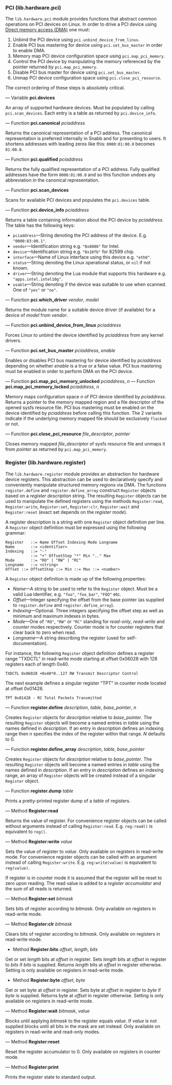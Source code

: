### PCI (lib.hardware.pci)

The `lib.hardware.pci` module provides functions that abstract common
operations on PCI devices on Linux. In order to drive a PCI device using
[Direct memory access (DMA)](https://en.wikipedia.org/wiki/Direct_memory_access)
one must:

1. Unbind the PCI device using `pci.unbind_device_from_linux`.
2. Enable PCI bus mastering for device using `pci.set_bus_master` in
   order to enable DMA.
3. Memory map PCI device configuration space using `pci.map_pci_memory`.
4. Control the PCI device by manipulating the memory referenced by the
   pointer returned by `pci.map_pci_memory`.
5. Disable PCI bus master for device using `pci.set_bus_master`.
6. Unmap PCI device configuration space using `pci.close_pci_resource`.

The correct ordering of these steps is absolutely critical.


— Variable **pci.devices**

An array of supported hardware devices. Must be populated by calling
`pci.scan_devices`. Each entry is a table as returned by
`pci.device_info`.

— Function **pci.canonical** *pciaddress*

Returns the canonical representation of a PCI address. The canonical
representation is preferred internally in Snabb and for
presenting to users. It shortens addresses with leading zeros like
this: `0000:01:00.0` becomes `01:00.0`.

— Function **pci.qualified** *pciaddress*

Returns the fully qualified representation of a PCI address. Fully
qualified addresses have the form `0000:01:00.0` and so this function
undoes any abbreviation in the canonical representation.

— Function **pci.scan_devices**

Scans for available PCI devices and populates the `pci.devices` table.

— Function **pci.device_info** *pciaddress*

Returns a table containing information about the PCI device by
*pciaddress*. The table has the following keys:

* `pciaddress`—String denoting the PCI address of the
  device. E.g. `"0000:83:00.1"`.
* `vendor`—Identification string e.g. `"0x8086"` for Intel.
* `device`—Identification string e.g. `"0x10fb"` for 82599 chip.
* `interface`—Name of Linux interface using this device e.g. `"eth0"`.
* `status`—String denoting the Linux operational status, or `nil` if not
  known.
* `driver`—String denoting the Lua module that supports this hardware
  e.g. `"apps.intel.intel10g"`.
* `usable`—String denoting if the device was suitable to use when
  scanned. One of `"yes"` or `"no"`.

— Function **pci.which_driver** *vendor*, *model*

Returns the module name for a suitable device driver (if available) for a
device of *model* from *vendor*.

— Function **pci.unbind_device_from_linux** *pciaddress*

Forces Linux to unbind the device identified by *pciaddress* from any
kernel drivers.

— Function **pci.set_bus_master** *pciaddress*, *enable*

Enables or disables PCI bus mastering for device identified by
*pciaddress* depending on whether *enable* is a true or a false
value. PCI bus mastering must be enabled in order to perform DMA on the
PCI device.

— Function **pci.map_pci_memory_unlocked** *pciaddress*, *n*
— Function **pci.map_pci_memory_locked** *pciaddress*, *n*

Memory maps configuration space *n* of PCI device identified by
*pciaddress*. Returns a pointer to the memory mapped region and a file
descriptor of the opened sysfs resource file. PCI bus mastering must be
enabled on the device identified by *pciaddress* before calling this function.
The 2 variants indicate if the underlying memory mapped file should be
exclusively `flocked` or not.

— Function **pci.close_pci_resource** *file_descriptor*, *pointer*

Closes memory mapped *file_descriptor* of sysfs resource file and unmaps
it from *pointer* as returned by `pci.map_pci_memory`.


### Register (lib.hardware.register)

The `lib.hardware.register` module provides an abstraction for hardware
device registers. This abstraction can be used to declaratively specify
and conveniently manipulate structured memory regions via DMA. The
functions `register.define` and `register.define_array` construct
`Register` objects based on a *register description* string. The
resulting `Register` objects can be used to manipulate the defined
registers using the methods `Register:read`, `Register:write`,
`Register:set`, `Register:clr`, `Register:wait` and `Register:reset`
(exact set depends on the *register mode*).

A register description is a string with one `Register` object definition
per line. A `Register` object definition must be expressed using the
following grammar:

```
Register   ::= Name Offset Indexing Mode Longname
Name       ::= <identifier>
Indexing   ::= "-"
           ::= "+" OffsetStep "*" Min ".." Max
Mode       ::= "RO" | "RW" | "RC"
Longname   ::= <string>
Offset ::= OffsetStep ::= Min ::= Max ::= <number>
```

A `Register` object definition is made up of the following properties:

* *Name*—A string to be used to refer to the `Register` object. Must
  be a valid Lua identifier, e.g. `"foo"`, `"foo_bar"`, `"FOO"` etc.
* *Offset*—Integer specifying the offset from the base pointer (as
  supplied to `register.define` and `register.define_array`).
* *Indexing*—Optional. Three integers specifying the offset step as well
  as minimum and maximum indexes in bytes.
* *Mode*—One of `"RO"`, `"RW"` or `"RC"` standing for *read-only*,
  *read-write* and *counter* modes respectively. Counter mode is for
  counter registers that clear back to zero when read.
* *Longname*—A string describing the register (used for
  self-documentation).

For instance, the following `Register` object definition defines a
register range "TXDCTL" in read-write mode starting at offset 0x06028
with 128 registers each of length 0x40.

```
TXDCTL 0x06028 +0x40*0..127 RW Transmit Descriptor Control
```

The next example defines a singular register "TPT" in counter mode
located at offset 0x01428.

```
TPT 0x01428 - RC Total Packets Transmitted
```

— Function **register.define** *description*, *table*, *base_pointer*,
*n*

Creates `Register` objects for *description* relative to
*base_pointer*. The resulting `Register` objects will become a named
entries in *table* using the names defined in *description*. If an entry
in *description* defines an indexing range then *n* specifies the index
of the register within that range. *N* defaults to 0.

— Function **register.define_array** *description*, *table*,
*base_pointer*

Creates `Register` objects for *description* relative to
*base_pointer*. The resulting `Register` objects will become a named
entries in *table* using the names defined in *description*. If an entry
in *description* defines an indexing range, an array of `Register`
objects will be created instead of a singular `Register` object.

— Function **register.dump** *table*

Prints a pretty-printed register dump of a *table* of registers.

— Method **Register:read**

Returns the value of register. For convenience register objects can be
called without arguments instead of calling
`Register:read`. E.g. `reg:read()` is equivalent to `reg()`.

— Method **Register:write** *value*

Sets the value of register to *value*. Only available on registers in
read-write mode. For convenience register objects can be called with an
argument instead of calling `Register:write`. E.g. `reg:write(value)` is
equivalent to `reg(value)`.

If register is in counter mode it is assumed that the register will be
reset to zero upon reading. The read value is added to a *register
accumulator* and the sum of all reads is returned.

— Method **Register:set** *bitmask*

Sets bits of register according to *bitmask*. Only available on registers
in read-write mode.

— Method **Register:clr** *bitmask*

Clears bits of register according to *bitmask*. Only available on
registers in read-write mode.

- Method **Register:bits** *offset*, *length*, *bits*

Get or set *length* bits at *offset* in register. Sets *length* bits at
*offset* in register to *bits* if *bits* is supplied. Returns *length* bits at
*offset* in register otherwise. Setting is only available on registers in
read-write mode.

- Method **Register:byte** *offset*, *byte*

Get or set byte at *offset* in register. Sets byte at *offset* in register to
*byte* if *byte* is supplied. Returns byte at *offset* in register otherwise.
Setting is only available on registers in read-write mode.

— Method **Register:wait**  *bitmask*, *value*

Blocks until applying *bitmask* to the register equals *value*. If
*value* is not supplied blocks until all bits in the mask are set
instead. Only available on registers in read-write and read-only modes.

— Method **Register:reset**

Reset the register accumulator to 0. Only available on registers in
counter mode.

— Method **Register:print**

Prints the register state to standard output.
